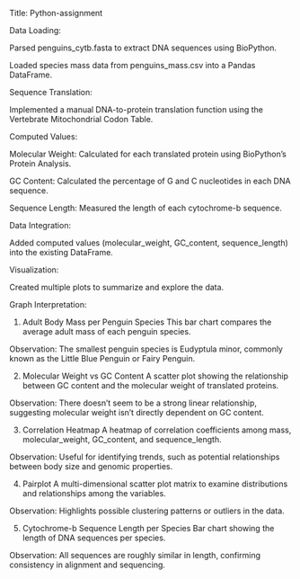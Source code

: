 Title: Python-assignment

Data Loading:

Parsed penguins_cytb.fasta to extract DNA sequences using BioPython.

Loaded species mass data from penguins_mass.csv into a Pandas DataFrame.

Sequence Translation:

Implemented a manual DNA-to-protein translation function using the Vertebrate Mitochondrial Codon Table.

Computed Values:

Molecular Weight: Calculated for each translated protein using BioPython’s Protein Analysis.

GC Content: Calculated the percentage of G and C nucleotides in each DNA sequence.

Sequence Length: Measured the length of each cytochrome-b sequence.

Data Integration:

Added computed values (molecular_weight, GC_content, sequence_length) into the existing DataFrame.

Visualization:

Created multiple plots to summarize and explore the data.

Graph Interpretation:
1. Adult Body Mass per Penguin Species
This bar chart compares the average adult mass of each penguin species.

 Observation: The smallest penguin species is Eudyptula minor, commonly known as the Little Blue Penguin or Fairy Penguin.

2. Molecular Weight vs GC Content
A scatter plot showing the relationship between GC content and the molecular weight of translated proteins.

Observation: There doesn’t seem to be a strong linear relationship, suggesting molecular weight isn’t directly dependent on GC content.

3. Correlation Heatmap
A heatmap of correlation coefficients among mass, molecular_weight, GC_content, and sequence_length.

Observation: Useful for identifying trends, such as potential relationships between body size and genomic properties.

4. Pairplot
A multi-dimensional scatter plot matrix to examine distributions and relationships among the variables.

Observation: Highlights possible clustering patterns or outliers in the data.

5. Cytochrome-b Sequence Length per Species
Bar chart showing the length of DNA sequences per species.

 Observation: All sequences are roughly similar in length, confirming consistency in alignment and sequencing.
